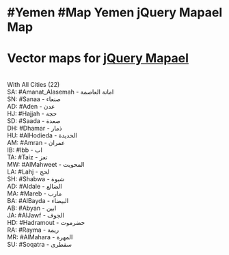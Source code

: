 #Yemen #Map
Yemen jQuery Mapael Map
===========
Vector maps for [jQuery Mapael](https://github.com/neveldo/jQuery-Mapael)
===========
<br/>With All Cities (22)
<br/>SA: #Amanat_Alasemah - امانة العاصمة
<br/>SN: #Sanaa - صنعاء
<br/>AD: #Aden - عدن
<br/>HJ: #Hajjah - حجة
<br/>SD: #Saada - صعدة
<br/>DH: #Dhamar - ذمار
<br/>HU: #AlHodieda - الحديدة
<br/>AM: #Amran - عمران
<br/>IB: #Ibb - اب
<br/>TA: #Taiz - تعز
<br/>MW: #AlMahweet - المحويت
<br/>LA: #Lahj - لحج
<br/>SH: #Shabwa - شبوة
<br/>AD: #Aldale - الضالع
<br/>MA: #Mareb - مارب
<br/>BA: #AlBayda - البيضاء
<br/>AB: #Abyan - ابين
<br/>JA: #AlJawf - الجوف
<br/>HD: #Hadramout - حضرموت
<br/>RA: #Rayma - ريمة
<br/>MR: #AlMahara - المهرة
<br/>SU: #Soqatra - سقطرى

